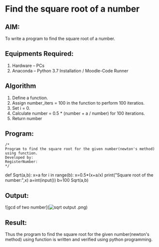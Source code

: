 # Find the square root of a number

## AIM:
To write a program to find the square root of a number.

## Equipments Required:
1. Hardware – PCs
2. Anaconda – Python 3.7 Installation / Moodle-Code Runner

## Algorithm
1. Define a function.
2. Assign number_iters = 100 in the function to perform 100 iteratios.
3. Set i = 0.
4. Calculate  number = 0.5 * (number + a / number) for 100 iterations.
5. Return number

## Program:
```
/*
Program to find the square root for the given number(newton's method) using function.
Developed by: 
RegisterNumber:  
*/
```
def Sqrt(a,b):
  x=a
  for i in range(b):
    x=0.5*(x+a/x)
  print("Square root of the number:",x)
a=int(input())
b=100
Sqrt(a,b) 

## Output:
![gcd of two number](![sqrt output](https://github.com/premsuryas/Square-root-of-a-number/assets/147473858/f15f9764-956e-43a2-84f5-9e3a5a2e0c82)
.png)


## Result:
Thus the program to find the square root for the given number(newton's method) using function is written and verified using python programming.
